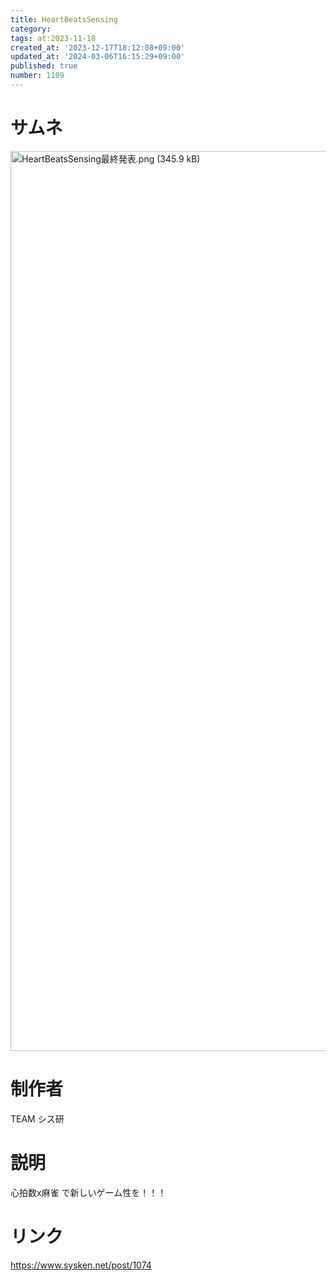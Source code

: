 ```yaml
---
title: HeartBeatsSensing
category:
tags: at:2023-11-18
created_at: '2023-12-17T18:12:08+09:00'
updated_at: '2024-03-06T16:15:29+09:00'
published: true
number: 1109
---
```


# サムネ
<img width="1440" alt="HeartBeatsSensing最終発表.png (345.9 kB)" src="/img/1109/4b6a0724-3fd0-4df6-a808-c6e359f8964c.webp">

# 制作者
TEAM シス研

# 説明
心拍数x麻雀 で新しいゲーム性を！！！

# リンク
https://www.sysken.net/post/1074



